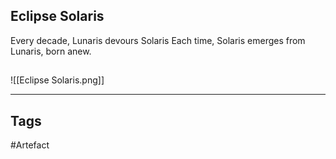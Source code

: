 ## Eclipse Solaris
Every decade, Lunaris devours Solaris
Each time, Solaris emerges from Lunaris, born anew.
## 
![[Eclipse Solaris.png]]

---
## Tags
#Artefact